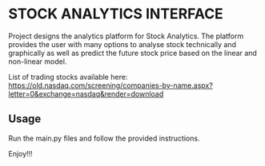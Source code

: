 # STOCK ANALYTICS INTERFACE

Project designs the analytics platform for Stock Analytics.
The platform provides the user with many options to analyse stock technically and graphically as well as predict the future
stock price based on the linear and non-linear model.

List of trading stocks available here:
https://old.nasdaq.com/screening/companies-by-name.aspx?letter=0&exchange=nasdaq&render=download

## Usage

Run the main.py files and follow the provided instructions.

Enjoy!!!
